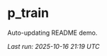 # p_train

Auto-updating README demo.

<!--START_SECTION:status-->
_Last run: 2025-10-16 21:19 UTC_
<!--END_SECTION:status-->






































































































































































































































































































































































































































































































































































































































































































































































































































































































































































































































































































































































































































































